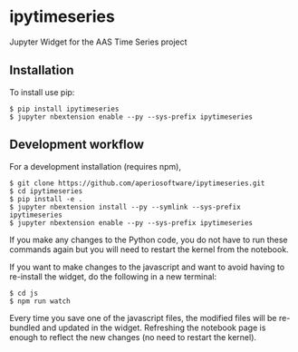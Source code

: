 ipytimeseries
===============================

Jupyter Widget for the AAS Time Series project

Installation
------------

To install use pip:

    $ pip install ipytimeseries
    $ jupyter nbextension enable --py --sys-prefix ipytimeseries


Development workflow
--------------------

For a development installation (requires npm),

    $ git clone https://github.com/aperiosoftware/ipytimeseries.git
    $ cd ipytimeseries
    $ pip install -e .
    $ jupyter nbextension install --py --symlink --sys-prefix ipytimeseries
    $ jupyter nbextension enable --py --sys-prefix ipytimeseries

If you make any changes to the Python code, you do not have to run these
commands again but you will need to restart the kernel from the notebook.

If you want to make changes to the javascript and want to avoid having to
re-install the widget, do the following in a new terminal:

    $ cd js
    $ npm run watch

Every time you save one of the javascript files, the modified files will be
re-bundled and updated in the widget. Refreshing the notebook page is enough
to reflect the new changes (no need to restart the kernel).
